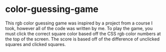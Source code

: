 # color-guessing-game
This rgb color guessing game was inspired by a project from a course I took, however all of the code was written by me. To play the game, you must click the correct square color based off the CSS rgb color numbers at the top of the screen. The score is based off of the difference of unclicked squares and clicked squares.
